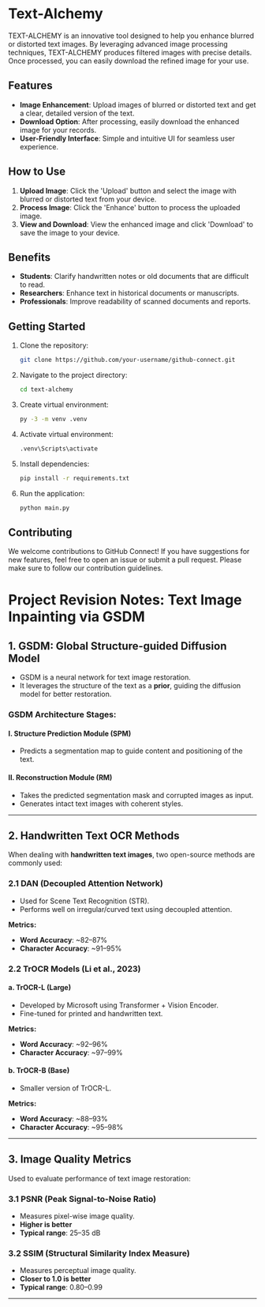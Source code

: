 ﻿# Text-Alchemy

TEXT-ALCHEMY is an innovative tool designed to help you enhance blurred or distorted text images. By leveraging advanced image processing techniques, TEXT-ALCHEMY produces filtered images with precise details. Once processed, you can easily download the refined image for your use.

## Features

- **Image Enhancement**: Upload images of blurred or distorted text and get a clear, detailed version of the text.
- **Download Option**: After processing, easily download the enhanced image for your records.
- **User-Friendly Interface**: Simple and intuitive UI for seamless user experience.

## How to Use

1. **Upload Image**: Click the 'Upload' button and select the image with blurred or distorted text from your device.
2. **Process Image**: Click the 'Enhance' button to process the uploaded image.
3. **View and Download**: View the enhanced image and click 'Download' to save the image to your device.

## Benefits

- **Students**: Clarify handwritten notes or old documents that are difficult to read.
- **Researchers**: Enhance text in historical documents or manuscripts.
- **Professionals**: Improve readability of scanned documents and reports.

## Getting Started

1. Clone the repository:
   ```bash
   git clone https://github.com/your-username/github-connect.git

2. Navigate to the project directory:
   ```bash
   cd text-alchemy

3. Create virtual environment:
   ```bash
   py -3 -m venv .venv

4. Activate virtual environment:
   ```bash
   .venv\Scripts\activate

5. Install dependencies:
   ```bash
   pip install -r requirements.txt

4. Run the application:
   ```bash
   python main.py

## Contributing

We welcome contributions to GitHub Connect! If you have suggestions for new features, feel free to open an issue or submit a pull request. Please make sure to follow our contribution guidelines.

# Project Revision Notes: Text Image Inpainting via GSDM

## 1. GSDM: Global Structure-guided Diffusion Model

- GSDM is a neural network for text image restoration.
- It leverages the structure of the text as a **prior**, guiding the diffusion model for better restoration.

### GSDM Architecture Stages:
#### I. Structure Prediction Module (SPM)
- Predicts a segmentation map to guide content and positioning of the text.

#### II. Reconstruction Module (RM)
- Takes the predicted segmentation mask and corrupted images as input.
- Generates intact text images with coherent styles.

---

## 2. Handwritten Text OCR Methods

When dealing with **handwritten text images**, two open-source methods are commonly used:

### 2.1 DAN (Decoupled Attention Network)
- Used for Scene Text Recognition (STR).
- Performs well on irregular/curved text using decoupled attention.

**Metrics:**
- **Word Accuracy**: ~82–87%
- **Character Accuracy**: ~91–95%

### 2.2 TrOCR Models (Li et al., 2023)

#### a. TrOCR-L (Large)
- Developed by Microsoft using Transformer + Vision Encoder.
- Fine-tuned for printed and handwritten text.

**Metrics:**
- **Word Accuracy**: ~92–96%
- **Character Accuracy**: ~97–99%

#### b. TrOCR-B (Base)
- Smaller version of TrOCR-L.

**Metrics:**
- **Word Accuracy**: ~88–93%
- **Character Accuracy**: ~95–98%

---

## 3. Image Quality Metrics

Used to evaluate performance of text image restoration:

### 3.1 PSNR (Peak Signal-to-Noise Ratio)
- Measures pixel-wise image quality.
- **Higher is better**
- **Typical range**: 25–35 dB

### 3.2 SSIM (Structural Similarity Index Measure)
- Measures perceptual image quality.
- **Closer to 1.0 is better**
- **Typical range**: 0.80–0.99

---

